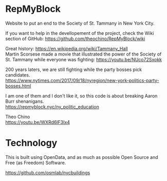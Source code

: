 # RepMyBlock
Website to put an end to the Society of St. Tammany in New York City.

If you want to help in the devellopement of the project, check the Wiki section of GitHub: https://github.com/theochino/RepMyBlock/wiki

Great history: https://en.wikipedia.org/wiki/Tammany_Hall<BR>
Martin Scorsese made a movie that illustrated the power of the Society of St. Tammany while everyone was fighting: https://youtu.be/NUco72Sxokk

200 years laters, we are still fighting while the party bosses pick candidates.<BR> 
https://www.nytimes.com/2017/09/18/nyregion/new-york-politics-party-bosses.html

I am one of them and I don't like it, so this code is about breaking Aaron Burr shenanigans.<BR>
https://repmyblock.nyc/ny_politic_education
  


Theo Chino<BR>
https://youtu.be/WXRd6lF3Ix4<BR>

# Technology

This is built using OpenData, and as much as possible Open Source and Free (as Freedom) Software.

https://github.com/osmlab/nycbuildings

